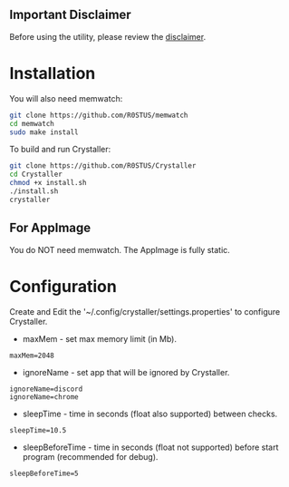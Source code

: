 ## Important Disclaimer

Before using the utility, please review the [disclaimer](DISCLAIMER.md).

# Installation
You will also need memwatch:
```bash
git clone https://github.com/R0STUS/memwatch
cd memwatch
sudo make install
```

To build and run Crystaller:
```bash
git clone https://github.com/R0STUS/Crystaller
cd Crystaller
chmod +x install.sh
./install.sh
crystaller
```

## For AppImage
You do NOT need memwatch. The AppImage is fully static.

# Configuration

Create and Edit the '~/.config/crystaller/settings.properties' to configure Crystaller.
- maxMem - set max memory limit (in Mb).
```properties
maxMem=2048
```

- ignoreName - set app that will be ignored by Crystaller.
```properties
ignoreName=discord
ignoreName=chrome
```

- sleepTime - time in seconds (float also supported) between checks.
```properties
sleepTime=10.5
```

- sleepBeforeTime - time in seconds (float not supported) before start program (recommended for debug).
```properties
sleepBeforeTime=5
```
